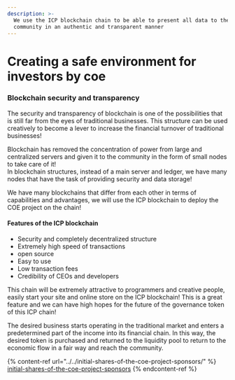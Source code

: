```yaml
---
description: >-
  We use the ICP blockchain chain to be able to present all data to the
  community in an authentic and transparent manner
---
```


# Creating a safe environment for investors by coe

### Blockchain security and transparency

The security and transparency of blockchain is one of the possibilities that is still far from the eyes of traditional businesses. This structure can be used creatively to become a lever to increase the financial turnover of traditional businesses!

Blockchain has removed the concentration of power from large and centralized servers and given it to the community in the form of small nodes to take care of it!\
In blockchain structures, instead of a main server and ledger, we have many nodes that have the task of providing security and data storage!

We have many blockchains that differ from each other in terms of capabilities and advantages, we will use the ICP blockchain to deploy the COE project on the chain!

#### Features of the ICP blockchain

* Security and completely decentralized structure
* Extremely high speed of transactions
* open source
* Easy to use
* Low transaction fees
* Credibility of CEOs and developers

This chain will be extremely attractive to programmers and creative people, easily start your site and online store on the ICP blockchain! This is a great feature and we can have high hopes for the future of the governance token of this ICP chain!

The desired business starts operating in the traditional market and enters a predetermined part of the income into its financial chain. In this way, the desired token is purchased and returned to the liquidity pool to return to the economic flow in a fair way and reach the community.

{% content-ref url="../../initial-shares-of-the-coe-project-sponsors/" %}
[initial-shares-of-the-coe-project-sponsors](../../initial-shares-of-the-coe-project-sponsors/)
{% endcontent-ref %}
